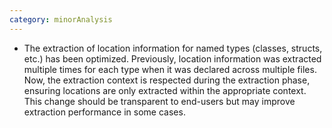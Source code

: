 ```yaml
---
category: minorAnalysis
---
```

* The extraction of location information for named types (classes, structs, etc.) has been optimized. Previously, location information was extracted multiple times for each type when it was declared across multiple files. Now, the extraction context is respected during the extraction phase, ensuring locations are only extracted within the appropriate context. This change should be transparent to end-users but may improve extraction performance in some cases.
